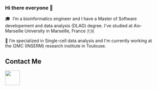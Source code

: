 ### Hi there everyone 👋 

🎓 &nbsp;I’m a bioinformatics engineer and I have a Master of Software developement and data analysis (DLAD) degree. I've studied at Aix-Marseille University in Marseille, France :fr:

🔭 I’m specialized in Single-cell data analysis and I'm currently working at the I2MC (INSERM) research institute in Toulouse.

## Contact Me

[<img height="48" src="https://img.icons8.com/fluent/48/000000/github.png"/>](https://github.com/ondina-draia) &nbsp;

<!--
**ondina-draia/ondina-draia** is a ✨ _special_ ✨ repository because its `README.md` (this file) appears on your GitHub profile.

Here are some ideas to get you started:

- 🔭 I’m currently working on ...
- 🌱 I’m currently learning ...
- 👯 I’m looking to collaborate on ...
- 🤔 I’m looking for help with ...
- 💬 Ask me about ...
- 📫 How to reach me: ...
- 😄 Pronouns: ...
- ⚡ Fun fact: ...
-->
